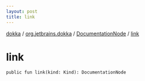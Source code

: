 ```yaml
---
layout: post
title: link
---
```

[dokka](../../index.md) / [org.jetbrains.dokka](../index.md) / [DocumentationNode](index.md) / [link](link.md)

# link

```
public fun link(kind: Kind): DocumentationNode
```
